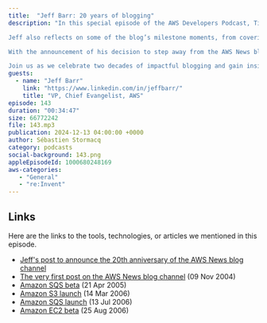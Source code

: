 ```yaml
---
title:  "Jeff Barr: 20 years of blogging"
description: "In this special episode of the AWS Developers Podcast, Tiffany and Seb sit down with Jeff Barr, VP and Chief Evangelist at AWS, to celebrate 20 incredible years of the AWS News blog. Jeff shares the origin story of the blog, the values that shaped its growth, and his unique approach to making technical concepts accessible to developers worldwide.

Jeff also reflects on some of the blog’s milestone moments, from covering the beta release of Amazon SQS in 2004 to the launches of Amazon S3 and EC2 in 2006.

With the announcement of his decision to step away from the AWS News blog to focus on deep-dive development activities, Jeff opens up about what’s next for him and his passion for technology.

Join us as we celebrate two decades of impactful blogging and gain insights into Jeff’s remarkable journey at AWS."
guests:
  - name: "Jeff Barr"
    link: "https://www.linkedin.com/in/jeffbarr/"
    title: "VP, Chief Evangelist, AWS"
episode: 143
duration: "00:34:47" 
size: 66772242
file: 143.mp3	
publication: 2024-12-13 04:00:00 +0000
author: Sébastien Stormacq
category: podcasts
social-background: 143.png
appleEpisodeId: 1000680248169
aws-categories: 
   - "General"
   - "re:Invent"
---
```


## Links

Here are the links to the tools, technologies, or articles we mentioned in this episode.

- [Jeff's post to announce the 20th anniversary of the AWS News blog channel](https://www.linkedin.com/feed/update/urn:li:activity:7261779180458000384/)
- [The very first post on the AWS News blog channel](https://aws.amazon.com/blogs/aws/welcome/) (09 Nov 2004)
- [Amazon SQS beta](https://aws.amazon.com/blogs/aws/simple_queue_se/) (21 Apr 2005)
- [Amazon S3 launch](https://aws.amazon.com/blogs/aws/amazon_s3/) (14 Mar 2006)
- [Amazon SQS launch](https://aws.amazon.com/blogs/aws/amazon_simple_q/) (13 Jul 2006)
- [Amazon EC2 beta](https://aws.amazon.com/blogs/aws/amazon_ec2_beta/) (25 Aug 2006)
